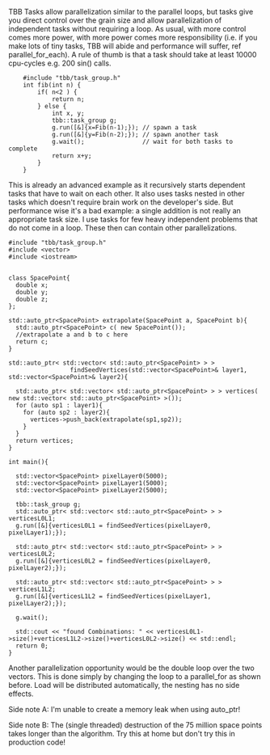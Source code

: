 TBB Tasks allow parallelization similar to the parallel loops, 
but tasks give you direct control over the grain size and allow 
parallelization of independent tasks without requiring a loop. 
As usual, with more control comes more power, with more power 
comes more responsibility (i.e. if you make lots of tiny tasks, 
TBB will abide and performance will suffer, ref parallel_for_each). 
A rule of thumb is that a task should take at least 10000 cpu-cycles 
e.g. 200 sin() calls. 

```
    #include "tbb/task_group.h"
    int fib(int n) {
        if( n<2 ) {
            return n;
        } else {
            int x, y;
            tbb::task_group g;
            g.run([&]{x=Fib(n-1);}); // spawn a task
            g.run([&]{y=Fib(n-2);}); // spawn another task
            g.wait();                // wait for both tasks to complete
            return x+y;
        }
    }
```

This is already an advanced example as it recursively starts dependent 
tasks that have to wait on each other. It also uses tasks nested in other 
tasks which doesn't require brain work on the developer's side. But 
performance wise it's a bad example: a single addition is not really an 
appropriate task size. I use tasks for few heavy independent problems 
that do not come in a loop. These then can contain other parallelizations.

```
#include "tbb/task_group.h"
#include <vector>
#include <iostream>


class SpacePoint{
  double x;
  double y;
  double z;
};

std::auto_ptr<SpacePoint> extrapolate(SpacePoint a, SpacePoint b){ 
  std::auto_ptr<SpacePoint> c( new SpacePoint());
  //extrapolate a and b to c here
  return c;
}

std::auto_ptr< std::vector< std::auto_ptr<SpacePoint> > > 
                 findSeedVertices(std::vector<SpacePoint>& layer1, std::vector<SpacePoint>& layer2){

  std::auto_ptr< std::vector< std::auto_ptr<SpacePoint> > > vertices( new std::vector< std::auto_ptr<SpacePoint> >());
  for (auto sp1 : layer1){
    for (auto sp2 : layer2){
      vertices->push_back(extrapolate(sp1,sp2));
    }   
  }
  return vertices;
}

int main(){

  std::vector<SpacePoint> pixelLayer0(5000);
  std::vector<SpacePoint> pixelLayer1(5000);
  std::vector<SpacePoint> pixelLayer2(5000);

  tbb::task_group g;
  std::auto_ptr< std::vector< std::auto_ptr<SpacePoint> > > verticesL0L1;
  g.run([&]{verticesL0L1 = findSeedVertices(pixelLayer0, pixelLayer1);});

  std::auto_ptr< std::vector< std::auto_ptr<SpacePoint> > > verticesL0L2;
  g.run([&]{verticesL0L2 = findSeedVertices(pixelLayer0, pixelLayer2);});

  std::auto_ptr< std::vector< std::auto_ptr<SpacePoint> > > verticesL1L2;
  g.run([&]{verticesL1L2 = findSeedVertices(pixelLayer1, pixelLayer2);});

  g.wait();

  std::cout << "found Combinations: " << verticesL0L1->size()+verticesL1L2->size()+verticesL0L2->size() << std::endl;
  return 0;
}
```

Another parallelization opportunity would be the double loop over the two 
vectors. This is done simply by changing the loop to a parallel_for as shown 
before. Load will be distributed automatically, the nesting has no side 
effects. 


Side note A: I'm unable to create a memory leak when using auto_ptr!

Side note B: The (single threaded) destruction of the 75 million space
points takes longer than the algorithm. Try this at home but don't
try this in production code!
